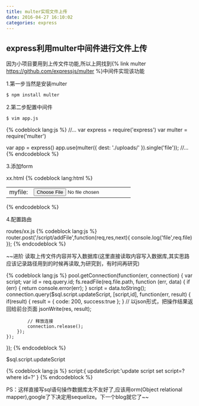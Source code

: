 ```yaml
---
title: multer实现文件上传
date: 2016-04-27 16:10:02
categories: express
---
```

## express利用multer中间件进行文件上传
因为小项目要用到上传文件功能,所以上网找到{% link multer https://github.com/expressjs/multer %}中间件实现该功能

1.第一步当然是安装multer
```bash
$ npm install multer
```
2.第二步配置中间件
```bash
$ vim app.js
```
{% codeblock lang:js %}
//...
var express = require('express')
var multer  = require('multer')

var app = express()
app.use(multer({
    dest: './uploads/'
}).single('file'));
//...
{% endcodeblock %}

3.添加form

xx.html
{% codeblock lang:html %}
<form action="/" method="post" enctype='multipart/form-data'>
  <table align="center">
      <tr>
          <td>myfile:</td>
          <td>
              <input type="file" name="file">
          </td>
      </tr>
  </table>
</form>
{% endcodeblock %}

4.配置路由

routes/xx.js
{% codeblock lang:js %}
router.post('/script/addFile',function(req,res,next){
    console.log('file',req.file)
});
{% endcodeblock %}

~~进阶
读取上传文件内容并写入数据库(这里直接读取内容写入数据库,其实思路应该记录路径用到的时候再读取,为研究到，有时间再研究)

{% codeblock lang:js %}
pool.getConnection(function(err, connection) {
    var script;
    var id = req.query.id;
    fs.readFile(req.file.path, function (err, data) {
        if (err) {
            return console.error(err);
        }
        script = data.toString();
        connection.query($sql.script.updateScript, [script,id], function(err, result) {
            if(result) {
                result = {
                    code: 200,
                    success:true
                };
            }
            // 以json形式，把操作结果返回给前台页面
            jsonWrite(res, result);

            // 释放连接
            connection.release();
        });
    });
});
{% endcodeblock %}

$sql.script.updateScript

{% codeblock lang:js %}
script:{
    updateScript:'update script set script=? where id=?'
}
{% endcodeblock %}

PS：这样直接写sql语句操作数据库太不友好了,应该用orm(Object relational mapper),google了下决定用sequelize。下一个blog就它了~~